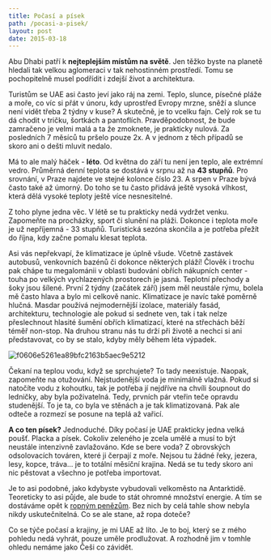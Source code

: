 ```yaml
---
title: Počasí a písek
path: /pocasi-a-pisek/
layout: post
date: 2015-03-18
---
```


Abu Dhabi patří k **nejteplejším místům na světě**. Jen těžko byste na planetě hledali tak velkou aglomeraci v tak nehostinném prostředí. Tomu se pochopitelně musel podřídit i zdejší život a architektura.

Turistům se UAE asi často jeví jako ráj na zemi. Teplo, slunce, písečné pláže a moře, co víc si přát v únoru, kdy uprostřed Evropy mrzne, sněží a slunce není vidět třeba 2 týdny v kuse? A skutečně, je to vcelku fajn. Celý rok se tu dá chodit v tričku, šortkách a pantoflích. Pravděpodobnost, že bude zamračeno je velmi malá a ta že zmoknete, je prakticky nulová. Za posledních 7 měsíců tu pršelo pouze 2x. A v jednom z těch případů se skoro ani o dešti mluvit nedalo.

Má to ale malý háček - **léto**. Od května do září tu není jen teplo, ale extrémní vedro. Průměrná denní teplota se dostává v srpnu až na **43 stupňů**. Pro srovnání, v Praze najdete ve stejné kolonce číslo 23. A srpen v Praze bývá často také až úmorný. Do toho se tu často přidává ještě vysoká vlhkost, která dělá vysoké teploty ještě více nesnesitelné.

Z toho plyne jedna věc. V létě se tu prakticky nedá vydržet venku. Zapomeňte na procházky, sport či slunění na pláži. Dokonce i teplota moře je už nepříjemná - 33 stupňů. Turistická sezóna skončila a je potřeba přežít do října, kdy začne pomalu klesat teplota.

Asi vás nepřekvapí, že klimatizace je úplně všude. Včetně zastávek autobusů, venkovních bazénů či dokonce některých pláží! Člověk i trochu pak chápe tu megalománii v oblasti budování obřích nákupních center - touha po velkých vychlazených prostorech je jasná. Teplotní přechody a šoky jsou šílené. První 2 týdny (začátek září) jsem měl neustále rýmu, bolela mě často hlava a bylo mi celkově nanic. Klimatizace je navíc také poměrně hlučná. Masdar používá nejmodernější izolace, materiály fasád, architekturu, technologie ale pokud si sednete ven, tak i tak nelze přeslechnout hlasité šumění obřích klimatizací, které na střechách běží téměř non-stop. Na druhou stranu nás tu drží při životě a nechci si ani představovat, co by se stalo, kdyby měly během léta výpadek.

![f0606e5261ea89bfc2163b5aec9e5212](../wp-legacy-content/f0606e5261ea89bfc2163b5aec9e5212.jpg)

Čekaní na teplou vodu, když se sprchujete? To tady neexistuje. Naopak, zapomeňte na otužování. Nejstudenější voda je minimálně vlažná. Pokud si natočíte vodu z kohoutku, tak je potřeba jí nejdříve na chvíli šoupnout do ledničky, aby byla poživatelná. Tedy, prvních pár vteřin teče opravdu studenější. To je ta, co byla ve stěnách a je tak klimatizovaná. Pak ale odteče a rozmezí se posune na teplá až vařicí.

**A co ten písek?** Jednoduché. Díky počasí je UAE prakticky jedna velká poušť. Placka a písek. Cokoliv zeleného je zcela umělé a musí to být neustále intenzivně zavlažováno. Kde se bere voda? Z obrovských odsolovacích továren, které ji čerpají z moře. Nejsou tu žádné řeky, jezera, lesy, kopce, tráva... je to totální měsíční krajina. Nedá se tu tedy skoro ani nic pěstovat a všechno je potřeba importovat.

Je to asi podobné, jako kdybyste vybudovali velkoměsto na Antarktidě. Teoreticky to asi půjde, ale bude to stát ohromné množství energie. A tím se dostáváme opět k [ropným penězům](http://blog.miksu.cz/ropne-penize/). Bez nich by celá tahle show nebyla nikdy uskutečnitelná. Co se ale stane, až ropa doteče?

Co se týče počasí a krajiny, je mi UAE až líto. Je to boj, který se z mého pohledu nedá vyhrát, pouze uměle prodlužovat. A rozhodně jim v tomhle ohledu nemáme jako Češi co závidět.
